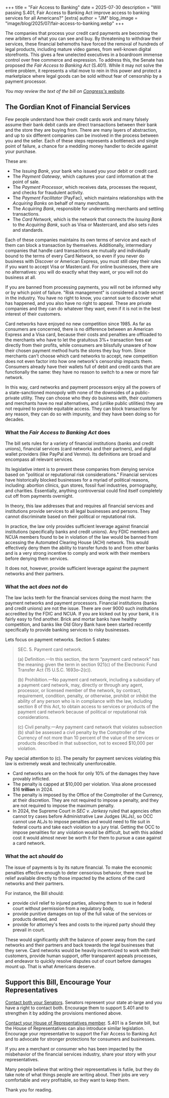 +++
title = "Fair Access to Banking"
date = 2025-07-30
description = "Will passing S.401, Fair Access to Banking Act improve access to banking services for all Americans?"
[extra]
author = "JM"
blog_image = "image/blog/2025/07/fair-access-to-banking.webp"
+++

The companies that process your credit card payments are becoming the new arbiters of what you can see and buy. By threatening to withdraw their services, these financial behemoths have forced the removal of hundreds of legal products, including mature video games, from well-known digital storefronts. This gives a few unelected executives in a boardroom immense control over free commerce and expression. To address this, the Senate has proposed _the Fair Access to Banking Act_ (S.401). While it may not solve the entire problem, it represents a vital move to rein in this power and protect a marketplace where legal goods can be sold without fear of censorship by a payment processor.

_You may review the text of the bill on [Congress's website](https://www.congress.gov/bill/119th-congress/senate-bill/401)._

## The Gordian Knot of Financial Services
Few people understand how their credit cards work and many falsely assume their bank debit cards are direct transactions between their bank and the store they are buying from. There are many layers of abstraction, and up to six different companies can be involved in the process between you and the seller. Each of these steps represents a bottleneck and single point of failure, a chance for a meddling money handler to decide against your purchase.

These are:
* The _Issuing Bank_, your bank who issued you your debit or credit card.
* The _Payment Gateway_, which captures your card information at the point of sale.
* The _Payment Processor_, which receives data, processes the request, and checks for fraudulent activity.
* The _Payment Facilitator_ (PayFac), which maintains relationships with the _Acquiring Banks_ on behalf of many merchants.
* The _Acquiring Bank_, responsible for underwriting merchants and settling transactions.
* The _Card Network_, which is the network that connects the _Issuing Bank_ to the _Acquiring Bank_, such as Visa or Mastercard, and also sets rules and standards.

Each of these companies maintains its own terms of service and each of them can block a transaction by themselves. Additionally, intermediary companies that handle card transactions are mutually and individually bound to the terms of every Card Network, so even if you never do business with Discover or American Express, you must still obey their rules if you want to accept Visa or Mastercard. For online businesses, there are no alternatives: you will do exactly what they want, or you will not do business at all.

If you are banned from processing payments, you will not be informed why or by which point of failure. "Risk management" is considered a trade secret in the industry. You have no right to know, you cannot sue to discover what has happened, and you also have no right to appeal. These are private companies and they can do whatever they want, even if it is not in the best interest of their customers.

Card networks have enjoyed no new competition since 1985. As far as consumers are concerned, there is no difference between an American Express and a Visa card, because their costs and penalties are offloaded to the merchants who have to let the gratuitous 3%+ transaction fees eat directly from their profits, while consumers are blissfully unaware of how their chosen payment method hurts the stores they buy from. Since merchants can't choose which card networks to accept, new competition does not even factor into how one network's censorship impacts them. Consumers already have their wallets full of debit and credit cards that are functionally the same: they have no reason to switch to a new or more fair network.

In this way, card networks and payment processors enjoy all the powers of a state-sanctioned monopoly with none of the downsides of a public-private utility. They can choose who they do business with, their customers and merchants have no real alternatives, and (unlike public utilities) they are not required to provide equitable access. They can block transactions for any reason, they can do so with impunity, and they have been doing so for decades.

### What the _Fair Access to Banking Act_ does
The bill sets rules for a variety of financial institutions (banks and credit unions), financial services (card networks and their partners), and digital wallet providers (like PayPal and Venmo). Its definitions are broad and encompass all relevant services.

Its legislative intent is to prevent these companies from denying service based on "political or reputational risk considerations." Financial services have historically blocked businesses for a myriad of political reasons, including: abortion clinics, gun stores, fossil fuel industries, pornography, and charities. Essentially, anything controversial could find itself completely cut off from payments overnight.

In theory, this law addresses that and requires all financial services and institutions provide services to all legal businesses and persons. They cannot discriminate based on their political or reputational risk.

In practice, the law only provides sufficient leverage against financial institutions (specifically banks and credit unions). Any FDIC members and NCUA members found to be in violation of the law would be banned from accessing the Automated Clearing House (ACH) network. This would effectively deny them the ability to transfer funds to and from other banks and is a very strong incentive to comply and work with their members before denying them services.

It does not, however, provide sufficient leverage against the payment networks and their partners.

### What the act _does not_ do
The law lacks teeth for the financial services doing the most harm: the payment networks and payment processors. Financial institutions (banks and credit unions) are not the issue. There are over 9000 such institutions accredited by the FDIC and NCUA. If you are kicked out by your bank, it is fairly easy to find another. Brick and mortar banks have healthy competition, and banks like Old Glory Bank have been started recently specifically to provide banking services to risky businesses.

Lets focus on payment networks. Section 5 states:

>SEC. 5. Payment card network.
>  
>(a) Definition.—In this section, the term “payment card network” has the meaning given the term in section 921(c) of the Electronic Fund Transfer Act (15 U.S.C. 1693o–2(c)).
>
>(b) Prohibition.—No payment card network, including a subsidiary of a payment card network, may, directly or through any agent, processor, or licensed member of the network, by contract, requirement, condition, penalty, or otherwise, prohibit or inhibit the ability of any person who is in compliance with the law, including section 8 of this Act, to obtain access to services or products of the payment card network because of political or reputational risk considerations.
>  
>(c) Civil penalty.—Any payment card network that violates subsection (b) shall be assessed a civil penalty by the Comptroller of the Currency of not more than 10 percent of the value of the services or products described in that subsection, not to exceed $10,000 per violation.


Pay special attention to (c). The penalty for payment services violating this law is extremely weak and technically unenforceable.

* Card networks are on the hook for only 10% of the damages they have provably inflicted.
* The penalty is capped at $10,000 per violation. Visa alone processed $16 **trillion** in 2024.
* The penalty is imposed by the Office of the Comptroller of the Currency, at their discretion. They are not required to impose a penalty, and they are not required to impose the maximum penalty.
* In 2024, the Supreme Court in _SEC v. Jarkesy_ ruled that agencies often cannot try cases before Administrative Law Judges (ALJs), so OCC cannot use ALJs to impose penalties and would need to file suit in federal courts and take each violation to a jury trial. Getting the OCC to impose penalities for any violation would be difficult, but with this added cost it would almost never be worth it for them to pursue a case against a card network.

### What the act _should_ do
The issue of payments is by its nature financial. To make the economic penalties effective enough to deter censorious behavior, there must be relief available directly to those impacted by the actions of the card networks and their partners.

For instance, the Bill should:
* provide civil relief to injured parties, allowing them to sue in federal court without permission from a regulatory body,
* provide punitive damages on top of the full value of the services or products denied, and
* provide for attorney's fees and costs to the injured party should they prevail in court.

These would significantly shift the balance of power away from the card networks and their partners and back towards the legal businesses that they serve. Card networks would be heavily incentivized to work with their customers, provide human support, offer transparent appeals processes, and endeavor to quickly resolve disputes out of court before damages mount up. That is what Americans deserve.

## Support this Bill, Encourage Your Representatives
[Contact both your Senators](https://www.senate.gov/senators/senators-contact.htm). Senators represent your state at-large and you have a right to contact both. Encourage them to support S.401 and to strengthen it by adding the provisions mentioned above.

[Contact your House of Representatives member](https://www.house.gov/representatives/find-your-representative). S.401 is a Senate bill, but the House of Representatives can also introduce similar legislation. Encourage your representative to support the Fair Access to Banking Act and to advocate for stronger protections for consumers and businesses.

If you are a merchant or consumer who has been impacted by the misbehavior of the financial services industry, share your story with your representatives.

Many people believe that writing their representatives is futile, but they do take note of what things people are writing about. Their jobs are very comfortable and very profitable, so they want to keep them.

Thank you for reading.